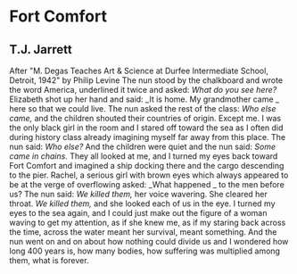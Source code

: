 # Fort Comfort
## T.J. Jarrett
After "M. Degas Teaches Art & Science at Durfee Intermediate School, Detroit,
1942" by Philip Levine
The nun stood by the chalkboard and
wrote the word America, underlined
it twice and asked: _What do you see here?_
Elizabeth shot up her hand and said:
 _It is home. My grandmother came
_
here so that we could live. The nun
asked the rest of the class: _Who else came,_
and the children shouted their countries
of origin. Except me. I was the only
black girl in the room and I stared off
toward the sea as I often did during
history class already imagining myself
far away from this place. The nun said:
 _Who else?_ And the children were quiet
and the nun said: _Some came in chains._
They all looked at me, and I turned
my eyes back toward Fort Comfort
and imagined a ship docking there
and the cargo descending to the pier.
Rachel, a serious girl with brown eyes
which always appeared to be at the verge
of overflowing asked: _What happened
_
to the men before us? The nun said:
 _We killed them,_ her voice wavering.
She cleared her throat. _We killed them,_
and she looked each of us in the eye.
I turned my eyes to the sea again, and
I could just make out the figure of
a woman waving to get my attention,
as if she knew me, as if my staring back
across the time, across the water meant
her survival, meant something. And the nun
went on and on about how nothing could
divide us and I wondered how long 400 years is,
how many bodies, how suffering was
multiplied among them, what is forever.